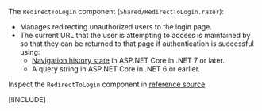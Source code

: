 The `RedirectToLogin` component (`Shared/RedirectToLogin.razor`):

* Manages redirecting unauthorized users to the login page.
* The current URL that the user is attempting to access is maintained by so that they can be returned to that page if authentication is successful using:
  * [Navigation history state](xref:blazor/fundamentals/routing#navigation-history-state) in ASP.NET Core in .NET 7 or later.
  * A query string in ASP.NET Core in .NET 6 or earlier.

Inspect the `RedirectToLogin` component in [reference source](https://github.com/dotnet/aspnetcore/blob/release/7.0/src/ProjectTemplates/Web.ProjectTemplates/content/ComponentsWebAssembly-CSharp/Client/Shared/RedirectToLogin.razor).

[!INCLUDE[](~/includes/aspnetcore-repo-ref-source-links.md)]
